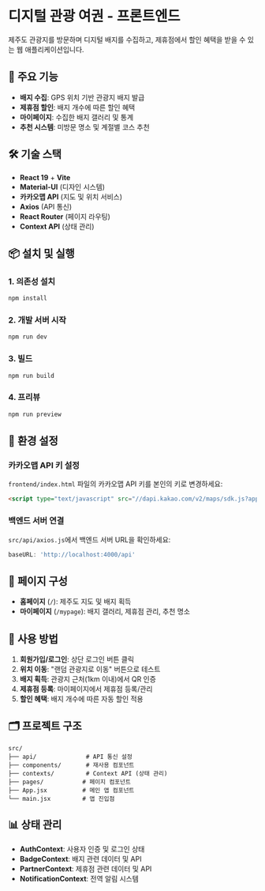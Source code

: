 # 디지털 관광 여권 - 프론트엔드

제주도 관광지를 방문하며 디지털 배지를 수집하고, 제휴점에서 할인 혜택을 받을 수 있는 웹 애플리케이션입니다.

## 🚀 주요 기능

- **배지 수집**: GPS 위치 기반 관광지 배지 발급
- **제휴점 할인**: 배지 개수에 따른 할인 혜택
- **마이페이지**: 수집한 배지 갤러리 및 통계
- **추천 시스템**: 미방문 명소 및 계절별 코스 추천

## 🛠 기술 스택

- **React 19** + **Vite**
- **Material-UI** (디자인 시스템)
- **카카오맵 API** (지도 및 위치 서비스)
- **Axios** (API 통신)
- **React Router** (페이지 라우팅)
- **Context API** (상태 관리)

## 📦 설치 및 실행

### 1. 의존성 설치
```bash
npm install
```

### 2. 개발 서버 시작
```bash
npm run dev
```

### 3. 빌드
```bash
npm run build
```

### 4. 프리뷰
```bash
npm run preview
```

## 🔧 환경 설정

### 카카오맵 API 키 설정
`frontend/index.html` 파일의 카카오맵 API 키를 본인의 키로 변경하세요:

```html
<script type="text/javascript" src="//dapi.kakao.com/v2/maps/sdk.js?appkey=YOUR_KAKAO_API_KEY"></script>
```

### 백엔드 서버 연결
`src/api/axios.js`에서 백엔드 서버 URL을 확인하세요:

```javascript
baseURL: 'http://localhost:4000/api'
```

## 📱 페이지 구성

- **홈페이지** (`/`): 제주도 지도 및 배지 획득
- **마이페이지** (`/mypage`): 배지 갤러리, 제휴점 관리, 추천 명소

## 🎯 사용 방법

1. **회원가입/로그인**: 상단 로그인 버튼 클릭
2. **위치 이동**: "랜덤 관광지로 이동" 버튼으로 테스트
3. **배지 획득**: 관광지 근처(1km 이내)에서 QR 인증
4. **제휴점 등록**: 마이페이지에서 제휴점 등록/관리
5. **할인 혜택**: 배지 개수에 따른 자동 할인 적용

## 🗂 프로젝트 구조

```
src/
├── api/              # API 통신 설정
├── components/       # 재사용 컴포넌트
├── contexts/         # Context API (상태 관리)
├── pages/           # 페이지 컴포넌트
├── App.jsx          # 메인 앱 컴포넌트
└── main.jsx         # 앱 진입점
```

## 📊 상태 관리

- **AuthContext**: 사용자 인증 및 로그인 상태
- **BadgeContext**: 배지 관련 데이터 및 API
- **PartnerContext**: 제휴점 관련 데이터 및 API
- **NotificationContext**: 전역 알림 시스템
